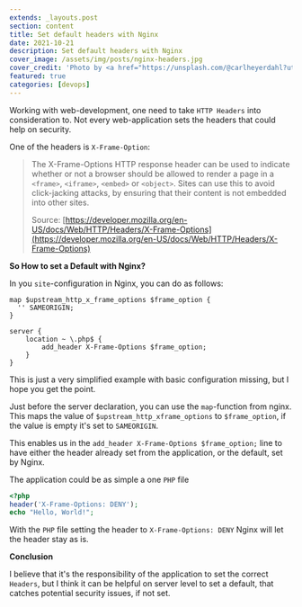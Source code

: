 ```yaml
---
extends: _layouts.post
section: content
title: Set default headers with Nginx
date: 2021-10-21
description: Set default headers with Nginx
cover_image: /assets/img/posts/nginx-headers.jpg
cover_credit: 'Photo by <a href="https://unsplash.com/@carlheyerdahl?utm_source=unsplash&utm_medium=referral&utm_content=creditCopyText">Carl Heyerdahl</a> on <a href="https://unsplash.com/s/photos/website?utm_source=unsplash&utm_medium=referral&utm_content=creditCopyText">Unsplash</a>'
featured: true
categories: [devops]
---
```


Working with web-development, one need to take `HTTP Headers` into consideration to. Not every web-application sets the headers that could help on security.

One of the headers is `X-Frame-Option`:

> The X-Frame-Options HTTP response header can be used to indicate whether or not a browser should be
> allowed to render a page in a `<frame>`, `<iframe>`, `<embed>` or `<object>`. Sites can use this to avoid
> click-jacking attacks, by ensuring that their content is not embedded into other sites.
>
> Source: [https://developer.mozilla.org/en-US/docs/Web/HTTP/Headers/X-Frame-Options](https://developer.mozilla.org/en-US/docs/Web/HTTP/Headers/X-Frame-Options)

**So How to set a Default with Nginx?**

In you `site`-configuration in Nginx, you can do as follows:

```apacheconf
map $upstream_http_x_frame_options $frame_option {
  '' SAMEORIGIN;
}

server {
    location ~ \.php$ {
        add_header X-Frame-Options $frame_option;
    }
}
```

This is just a very simplified example with basic configuration missing, but I hope you get the point.

Just before the server declaration, you can use the `map`-function from nginx. This maps the
value of `$upstream_http_xframe_options` to `$frame_option`, if the value is empty it's set to `SAMEORIGIN`.

This enables us in the `add_header X-Frame-Options $frame_option;` line to have either the header already set from the
application, or the default, set by Nginx.

The application could be as simple a one `PHP` file

```php 
<?php
header('X-Frame-Options: DENY');
echo "Hello, World!";
```

With the `PHP` file setting the header to `X-Frame-Options: DENY` Nginx will let the header stay as is.

**Conclusion**

I believe that it's the responsibility of the application to set the correct `Headers`, but I think it can be helpful
on server level to set a default, that catches potential security issues, if not set.









